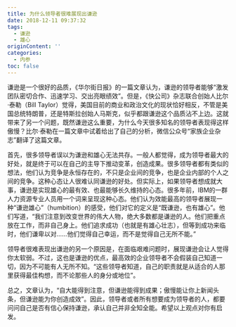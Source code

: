 ```yaml
---
title: 为什么领导者很难展现出谦逊
date: 2018-12-11 09:37:32
tags:
  - 谦逊
  - 雄心
originContent: ''
categories:
  - 内参
toc: false
---
```

谦逊是一个很好的品质，《华尔街日报》的一篇文章认为，谦逊的领导者能够“激发团队密切合作、迅速学习、交出亮眼绩效”。但是，《快公司》杂志联合创始人比尔·泰勒（Bill Taylor）觉得，美国目前的商业和政治文化的现状恰好相反，不管是美国总统特朗普，还是特斯拉创始人马斯克，似乎都跟谦逊这个品质沾不上边。这就带来了另一个问题，既然谦逊这么重要，为什么今天很多知名的领导者表现得这样傲慢？比尔·泰勒在一篇文章中试着给出了自己的分析，微信公众号“家族企业杂志”翻译了这篇文章。

首先，很多领导者误以为谦逊和雄心无法共存。一般人都觉得，成为领导者最大的好处，就是终于可以在自己的主导下推动变革，创造成果。很多领导者都有类似的想法，他们认为竞争是永恒存在的，不只是企业间的竞争，也是企业内部的个人之间的竞争。这种心态让人很难认同谦逊的好处。但实际上，如果领导者想成就大事，谦逊是实现雄心的最有效、也最能够长久维持的心态。很多年前，IBM的一群人力资源专业人员用一个词来呈现这种心态。他们认为效能最高的领导者展现一种“谦逊雄心”（humbition）的感受，他们对它的定义是“既谦逊，也有雄心”。他们写道，“我们注意到改变世界的伟大人物，绝大多数都是谦逊的人。他们把重点放在工作，而非自己身上。他们追求成功（也就是有雄心壮志），但等到成功来临时，他们谦卑以对……他们觉得自己幸运，而不是觉得自己无所不能。”

领导者很难表现出谦逊的另一个原因是，在面临艰难问题时，展现谦逊会让人觉得你太软弱。不过，这也是谦逊的优点，最高效的企业领导者不会假装自己知道一切，因为不可能有人无所不知。“这些领导者知道，自己的职责就是从适合的人那里获得最佳构想，而不论那些人的身分或地位”。

总之，文章认为，“自大能得到注意，但谦逊能得到成果；傲慢能让你上新闻头条，但谦逊能为你创造成效”。因此，领导者或者所有想要成为领导者的人，都要问问自己是否有信心保持谦逊，承认自己并非全知全能。希望以上观点对你有启发。